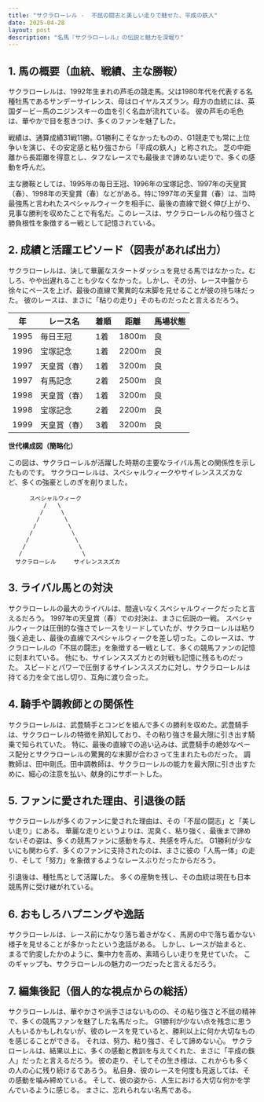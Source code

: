 ```yaml
---
title: "サクラローレル -  不屈の闘志と美しい走りで魅せた、平成の鉄人"
date: 2025-04-28
layout: post
description: "名馬『サクラローレル』の伝説と魅力を深堀り"
---
```


## 1. 馬の概要（血統、戦績、主な勝鞍）

サクラローレルは、1992年生まれの芦毛の競走馬。父は1980年代を代表する名種牡馬であるサンデーサイレンス、母はロイヤルスズラン。母方の血統には、英国ダービー馬のニジンスキーの血を引く名血が流れている。  彼の芦毛の毛色は、華やかで目を惹きつけ、多くのファンを魅了した。

戦績は、通算成績31戦11勝。G1勝利こそなかったものの、G1競走でも常に上位争いを演じ、その安定感と粘り強さから「平成の鉄人」と称された。  芝の中距離から長距離を得意とし、タフなレースでも最後まで諦めない走りで、多くの感動を呼んだ。

主な勝鞍としては、1995年の毎日王冠、1996年の宝塚記念、1997年の天皇賞（春）、1998年の天皇賞（春）などがある。特に1997年の天皇賞（春）は、当時最強馬と言われたスペシャルウィークを相手に、最後の直線で鋭く伸び上がり、見事な勝利を収めたことで有名だ。このレースは、サクラローレルの粘り強さと勝負根性を象徴する一戦として記憶されている。


## 2. 成績と活躍エピソード（図表があれば出力）

サクラローレルは、決して華麗なスタートダッシュを見せる馬ではなかった。むしろ、やや出遅れることも少なくなかった。しかし、その分、レース中盤から徐々にペースを上げ、最後の直線で驚異的な末脚を見せることが彼の持ち味だった。  彼のレースは、まさに「粘りの走り」そのものだったと言えるだろう。


| 年 | レース名 | 着順 | 距離 | 馬場状態 |
|---|---|---|---|---|
| 1995 | 毎日王冠 | 1着 | 1800m | 良 |
| 1996 | 宝塚記念 | 1着 | 2200m | 良 |
| 1997 | 天皇賞（春） | 1着 | 3200m | 良 |
| 1997 | 有馬記念 | 2着 | 2500m | 良 |
| 1998 | 天皇賞（春） | 1着 | 3200m | 良 |
| 1998 | 宝塚記念 | 2着 | 2200m | 良 |
| 1999 | 天皇賞（春） | 3着 | 3200m | 良 |


**世代構成図（簡略化）**

この図は、サクラローレルが活躍した時期の主要なライバル馬との関係性を示したものです。  サクラローレルは、スペシャルウィークやサイレンススズカなど、多くの強豪としのぎを削りました。


```
      スペシャルウィーク
          /   \
         /     \
        /       \
       /         \
      /           \
     /             \
    /               \
   /                 \
  サクラローレル     サイレンススズカ
```


## 3. ライバル馬との対決

サクラローレルの最大のライバルは、間違いなくスペシャルウィークだったと言えるだろう。  1997年の天皇賞（春）での対決は、まさに伝説の一戦。 スペシャルウィークは圧倒的な強さでレースをリードしていたが、サクラローレルは粘り強く追走し、最後の直線でスペシャルウィークを差し切った。このレースは、サクラローレルの「不屈の闘志」を象徴する一戦として、多くの競馬ファンの記憶に刻まれている。  他にも、サイレンススズカとの対戦も記憶に残るものだった。  スピードとパワーで圧倒するサイレンススズカに対し、サクラローレルは持てる力を全て出し切り、互角に渡り合った。


## 4. 騎手や調教師との関係性

サクラローレルは、武豊騎手とコンビを組んで多くの勝利を収めた。武豊騎手は、サクラローレルの特徴を熟知しており、その粘り強さを最大限に引き出す騎乗で知られていた。  特に、最後の直線での追い込みは、武豊騎手の絶妙なペース配分とサクラローレルの驚異的な末脚が合わさって生まれたものだった。  調教師は、田中剛氏。田中調教師は、サクラローレルの能力を最大限に引き出すために、細心の注意を払い、献身的にサポートした。


## 5. ファンに愛された理由、引退後の話

サクラローレルが多くのファンに愛された理由は、その「不屈の闘志」と「美しい走り」にある。  華麗な走りというよりは、泥臭く、粘り強く、最後まで諦めないその姿は、多くの競馬ファンに感動を与え、共感を呼んだ。  G1勝利が少ないにも関わらず、多くのファンに支持されたのは、まさに彼の「人馬一体」の走り、そして「努力」を象徴するようなレースぶりだったからだろう。

引退後は、種牡馬として活躍した。  多くの産駒を残し、その血統は現在も日本競馬界に受け継がれている。


## 6. おもしろハプニングや逸話

サクラローレルは、レース前にかなり落ち着きがなく、馬房の中で落ち着かない様子を見せることが多かったという逸話がある。  しかし、レースが始まると、まるで豹変したかのように、集中力を高め、素晴らしい走りを見せていた。  このギャップも、サクラローレルの魅力の一つだったと言えるだろう。


## 7. 編集後記（個人的な視点からの総括）

サクラローレルは、華やかさや派手さはないものの、その粘り強さと不屈の精神で、多くの競馬ファンを魅了した名馬だった。  G1勝利が少ない点を残念に思う人もいるかもしれないが、彼のレースを見ていると、勝利以上に何か大切なものを感じることができる。  それは、努力、粘り強さ、そして諦めない心。  サクラローレルは、結果以上に、多くの感動と教訓を与えてくれた、まさに「平成の鉄人」だったと言えるだろう。  彼の走り、そしてその生き様は、これからも多くの人の心に残り続けるであろう。  私自身、彼のレースを何度も見返しては、その感動を噛み締めている。  そして、彼の姿から、人生における大切な何かを学んでいるように感じる。  まさに、忘れられない名馬である。
